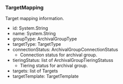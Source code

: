 ### TargetMapping
Target mapping information.

- id: System.String
- name: System.String
- groupType: ArchivalGroupType
- targetType: TargetType
- connectionStatus: ArchivalGroupConnectionStatus
  - Connection status for archival group.
- tieringStatus: list of ArchivalGroupTieringStatuss
  - Tiering status for archival group.
- targets: list of Targets
- targetTemplate: TargetTemplate
